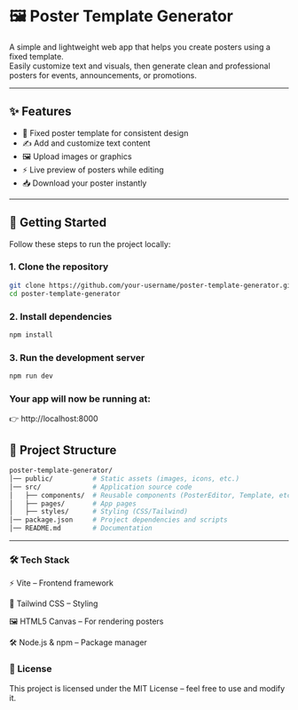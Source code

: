 # 🖼️ Poster Template Generator

A simple and lightweight web app that helps you create posters using a fixed template.  
Easily customize text and visuals, then generate clean and professional posters for events, announcements, or promotions.

---

## ✨ Features
- 🎨 Fixed poster template for consistent design  
- ✍️ Add and customize text content  
- 🖼️ Upload images or graphics  
- ⚡ Live preview of posters while editing  
- 📥 Download your poster instantly  

---

## 🚀 Getting Started

Follow these steps to run the project locally:

### 1. Clone the repository
```bash
git clone https://github.com/your-username/poster-template-generator.git
cd poster-template-generator
```
### 2. Install dependencies
```bash
npm install
```
### 3. Run the development server
```bash
npm run dev
```
### Your app will now be running at:
👉 http://localhost:8000

## 📂 Project Structure
```bash
poster-template-generator/
│── public/          # Static assets (images, icons, etc.)
│── src/             # Application source code
│   ├── components/  # Reusable components (PosterEditor, Template, etc.)
│   ├── pages/       # App pages
│   ├── styles/      # Styling (CSS/Tailwind)
│── package.json     # Project dependencies and scripts
│── README.md        # Documentation
```
---
### 🛠️ Tech Stack

⚡ Vite – Frontend framework

🎨 Tailwind CSS – Styling

🖼️ HTML5 Canvas – For rendering posters

🛠️ Node.js & npm – Package manager

### 📜 License

This project is licensed under the MIT License – feel free to use and modify it.

